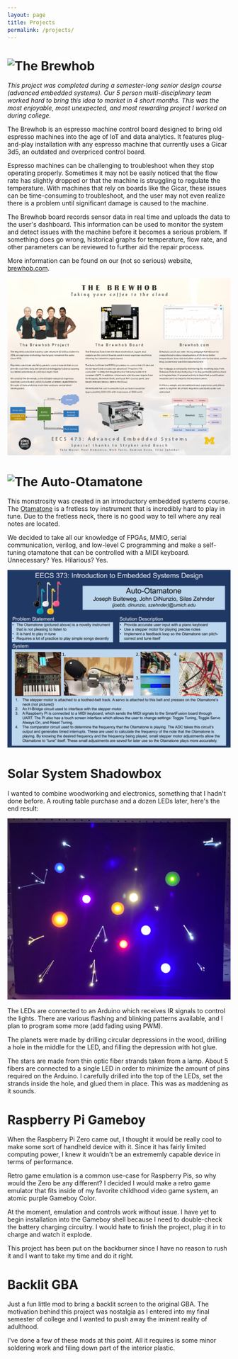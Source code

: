 ```yaml
---
layout: page
title: Projects
permalink: /projects/
---
```


# ![The Brewhob](#brewhob)

*This project was completed during a semester-long senior design course (advanced embedded systems). Our 5 person multi-disciplinary team worked hard to bring this idea to market in 4 short months. This was the most enjoyable, most unexpected, and most rewarding project I worked on during college.*


The Brewhob is an espresso machine control board designed to bring old espresso machines into the age of IoT and data analytics. It features plug-and-play installation with any espresso machine that currently uses a Gicar 3d5, an outdated and overpriced control board.

Espresso machines can be challenging to troubleshoot when they stop operating properly. Sometimes it may not be easily noticed that the flow rate has slightly dropped or that the machine is struggling to regulate the temperature. With machines that rely on boards like the Gicar, these issues can be time-consuming to troubleshoot, and the user may not even realize there is a problem until significant damage is caused to the machine.

The Brewhob board records sensor data in real time and uploads the data to the user's dashboard. This information can be used to monitor the system and detect issues with the machine before it becomes a serious problem. If something does go wrong, historical graphs for temperature, flow rate, and other parameters can be reviewed to further aid the repair process.

More information can be found on our (not so serious) website, [brewhob.com](https://brewhob.com).

![Brewhob poster](/assets/img/brewhob_poster.PNG)

# ![The Auto-Otamatone](#otamatone)

This monstrosity was created in an introductory embedded systems course. The [Otamatone](https://en.wikipedia.org/wiki/Otamatone) is a fretless toy instrument that is incredibly hard to play in tune. Due to the fretless neck, there is no good way to tell where any real notes are located.

We decided to take all our knowledge of FPGAs, MMIO, serial communication, verilog, and low-level C programming and make a self-tuning otamatone that can be controlled with a MIDI keyboard. Unnecessary? Yes. Hilarious? Yes. 

![Otamatone poster](/assets/img/otamatone_poster.PNG)

# Solar System Shadowbox

I wanted to combine woodworking and electronics, something that I hadn't done before. A routing table purchase and a dozen LEDs later, here's the end result:

![Solar system shadowbox](/assets/img/solarsystem.jpg)

The LEDs are connected to an Arduino which receives IR signals to control the lights. There are various flashing and blinking patterns available, and I plan to program some more (add fading using PWM).

The planets were made by drilling circular depressions in the wood, drilling a hole in the middle for the LED, and filling the depression with hot glue.

The stars are made from thin optic fiber strands taken from a lamp. About 5 fibers are connected to a single LED in order to minimize the amount of pins required on the Arduino. I carefully drilled into the top of the LEDs, set the strands inside the hole, and glued them in place. This was as maddening as it sounds.

# Raspberry Pi Gameboy

When the Raspberry Pi Zero came out, I thought it would be really cool to make some sort of handheld device with it. Since it has fairly limited computing power, I knew it wouldn't be an extrememly capable device in terms of performance.

Retro game emulation is a common use-case for Raspberry Pis, so why would the Zero be any different? I decided I would make a retro game emulator that fits inside of my favorite childhood video game system, an atomic purple Gameboy Color.

At the moment, emulation and controls work without issue. I have yet to begin installation into the Gameboy shell because I need to double-check the battery charging circuitry. I would hate to finish the project, plug it in to charge and watch it explode.

This project has been put on the backburner since I have no reason to rush it and I want to take my time and do it right.

# Backlit GBA

Just a fun little mod to bring a backlit screen to the original GBA. The motivation behind this project was nostalgia as I entered into my final semester of college and I wanted to push away the iminent reality of adulthood.

I've done a few of these mods at this point. All it requires is some minor soldering work and filing down part of the interior plastic.
